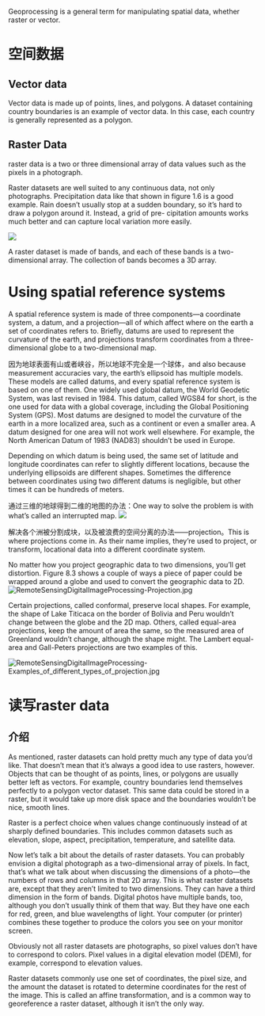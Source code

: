 Geoprocessing is a general term for manipulating spatial data, whether raster or vector.

# 空间数据

## Vector data
Vector data is made up of points, lines, and polygons. A dataset containing country boundaries is an example of vector data. In this case, each country is generally represented as a polygon.


## Raster Data
raster data is a two or three dimensional array of data values such as the pixels in a photograph.

Raster datasets are well suited to any continuous data, not only photographs. Precipitation data like that shown in figure 1.6 is a good example. Rain doesn’t usually stop at a sudden boundary, so it’s hard to draw a polygon around it. Instead, a grid of pre-
cipitation amounts works much better and can capture local variation more easily.

![](https://cdn.jsdelivr.net/gh/1907-peng/pictures/img/RemoteSensingDigitalImageProcessing-Raster_data_use_case.jpg)


A raster dataset is made of bands, and each of these bands is a two-dimensional array. The collection of bands becomes a 3D array.


# Using spatial reference systems
A spatial reference system is made of three components—a coordinate system, a datum, and a projection—all of which affect where on the earth a set of coordinates refers to. Briefly, datums are used to represent the curvature of the earth, and projections transform coordinates from a three-dimensional globe to a two-dimensional map.

因为地球表面有山或者峡谷，所以地球不完全是一个球体，and also because measurement accuracies vary, the earth’s ellipsoid has multiple models. These models are called datums, and every spatial reference system is based on one of them. One widely used global datum, the World Geodetic System, was last revised in 1984. This datum, called WGS84 for short, is the one used for data with a global coverage, including the Global Positioning System (GPS). Most datums are designed to model the curvature of the earth in a more localized area, such as a continent or even a smaller area. 
A datum designed for one area will not work well elsewhere. For example, the North American Datum of 1983 (NAD83) shouldn’t be used in Europe.

Depending on which datum is being used, the same set of latitude and longitude coordinates can refer to slightly different locations, because the underlying ellipsoids are different shapes. Sometimes the difference between coordinates using two different datums is negligible, but other times it can be hundreds of meters. 


通过三维的地球得到二维的地图的办法：One way to solve the problem is with what’s called an interrupted map.
![](https://cdn.jsdelivr.net/gh/1907-peng/pictures/img/RemoteSensingDigitalImageProcessing-An_interrupted_Map.jpg)

解决各个洲被分割成块，以及被浪费的空间分离的办法——projection。This is where projections come in. As their name implies, they’re used to project, or transform, locational data into a different coordinate system.

No matter how you project geographic data to two dimensions, you’ll get distortion.
Figure 8.3 shows a couple of ways a piece of paper could be wrapped around a globe and used to convert the geographic data to 2D.
![RemoteSensingDigitalImageProcessing-Projection.jpg](https://cdn.jsdelivr.net/gh/1907-peng/pictures/img/RemoteSensingDigitalImageProcessing-Projection.jpg)

Certain projections, called conformal, preserve local shapes. For example, the shape of Lake Titicaca on the border of Bolivia and Peru wouldn’t change between the globe and the 2D map. Others, called equal-area projections, keep the amount of area the same, so the measured area of Greenland wouldn’t change, although the shape might. The Lambert equal-area and Gall-Peters projections are two examples of this.

![RemoteSensingDigitalImageProcessing-Examples_of_different_types_of_projection.jpg](https://cdn.jsdelivr.net/gh/1907-peng/pictures/img/RemoteSensingDigitalImageProcessing-Examples_of_different_types_of_projection.jpg)


# 读写raster data
## 介绍
As mentioned, raster datasets can hold pretty much any type of data you’d like. That doesn’t mean that it’s always a good idea to use rasters, however. Objects that can be thought of as points, lines, or polygons are usually better left as vectors. For example, country boundaries lend themselves perfectly to a polygon vector dataset. This same data could be stored in a raster, but it would take up more disk space and the boundaries wouldn’t be nice, smooth lines. 

Raster is a perfect choice when values change continuously instead of at sharply defined boundaries. This includes common datasets such as elevation, slope, aspect, precipitation, temperature, and satellite data. 

Now let’s talk a bit about the details of raster datasets. You can probably envision a digital photograph as a two-dimensional array of pixels. In fact, that’s what we talk about when discussing the dimensions of a photo—the numbers of rows and columns in that 2D array. This is what raster datasets are, except that they aren’t limited to two dimensions. They can have a third dimension in the form of bands. Digital photos have multiple bands, too, although you don’t usually think of them that way. But they have one each for red, green, and blue wavelengths of light. Your computer (or printer) combines these together to produce the colors you see on your monitor
screen. 

Obviously not all raster datasets are photographs, so pixel values don’t have to correspond to colors. Pixel values in a digital elevation model (DEM), for example, correspond to elevation values.

Raster datasets commonly use one set of coordinates, the pixel size, and the amount the dataset is rotated to determine coordinates for the rest of the image. This is called an affine transformation, and is a common way to georeference a raster dataset, although it isn’t
the only way.